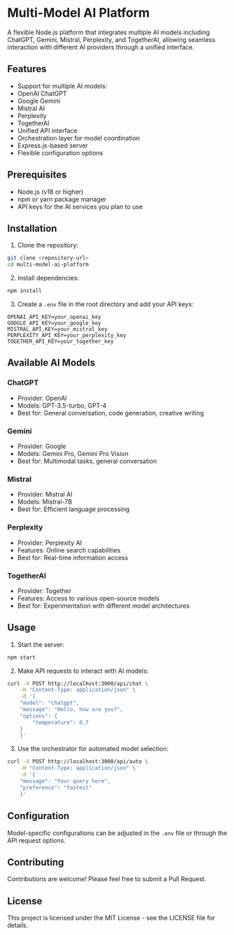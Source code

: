 # Multi-Model AI Platform

A flexible Node.js platform that integrates multiple AI models including ChatGPT, Gemini, Mistral, Perplexity, and TogetherAI, allowing seamless interaction with different AI providers through a unified interface.

## Features

- Support for multiple AI models:
- OpenAI ChatGPT
- Google Gemini
- Mistral AI
- Perplexity
- TogetherAI
- Unified API interface
- Orchestration layer for model coordination
- Express.js-based server
- Flexible configuration options

## Prerequisites

- Node.js (v18 or higher)
- npm or yarn package manager
- API keys for the AI services you plan to use

## Installation

1. Clone the repository:
```bash
git clone <repository-url>
cd multi-model-ai-platform
```

2. Install dependencies:
```bash
npm install
```

3. Create a `.env` file in the root directory and add your API keys:
```env
OPENAI_API_KEY=your_openai_key
GOOGLE_API_KEY=your_google_key
MISTRAL_API_KEY=your_mistral_key
PERPLEXITY_API_KEY=your_perplexity_key
TOGETHER_API_KEY=your_together_key
```

## Available AI Models

### ChatGPT
- Provider: OpenAI
- Models: GPT-3.5-turbo, GPT-4
- Best for: General conversation, code generation, creative writing

### Gemini
- Provider: Google
- Models: Gemini Pro, Gemini Pro Vision
- Best for: Multimodal tasks, general conversation

### Mistral
- Provider: Mistral AI
- Models: Mistral-7B
- Best for: Efficient language processing

### Perplexity
- Provider: Perplexity AI
- Features: Online search capabilities
- Best for: Real-time information access

### TogetherAI
- Provider: Together
- Features: Access to various open-source models
- Best for: Experimentation with different model architectures

## Usage

1. Start the server:
```bash
npm start
```

2. Make API requests to interact with AI models:
```bash
curl -X POST http://localhost:3000/api/chat \
    -H "Content-Type: application/json" \
    -d '{
    "model": "chatgpt",
    "message": "Hello, how are you?",
    "options": {
        "temperature": 0.7
    }
    }'
```

3. Use the orchestrator for automated model selection:
```bash
curl -X POST http://localhost:3000/api/auto \
    -H "Content-Type: application/json" \
    -d '{
    "message": "Your query here",
    "preference": "fastest"
    }'
```

## Configuration

Model-specific configurations can be adjusted in the `.env` file or through the API request options.

## Contributing

Contributions are welcome! Please feel free to submit a Pull Request.

## License

This project is licensed under the MIT License - see the LICENSE file for details.

